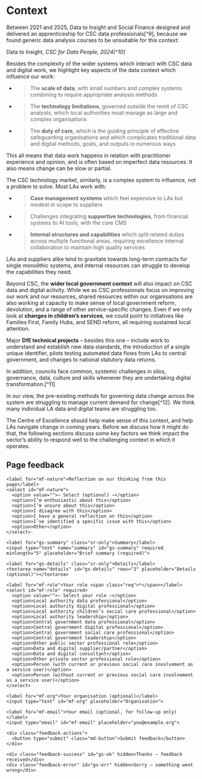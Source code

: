 # Context

Between 2021 and 2025, Data to Insight and Social Finance designed and delivered an apprenticeship for CSC data professionals[^9], because we found generic data analysis courses to be unsuitable for this context:

Data to Insight, *CSC for Data People, 2024[^10]*

Besides the complexity of the wider systems which interact with CSC data and digital work, we highlight key aspects of the data context which influence our work:

- > The **scale of data**, with small numbers and complex systems combining to require appropriate analysis methods

- > The **technology limitations**, governed outside the remit of CSC analysts, which local authorities must manage as large and complex organisations

- > The **duty of care,** which is the guiding principle of effective safeguarding organisations and which complicates traditional data and digital methods, goals, and outputs in numerous ways

This all means that data work happens in relation with practitioner experience and opinion, and is often based on imperfect data resources. It also means change can be slow or partial.

The CSC technology market, similarly, is a complex system to influence, not a problem to solve. Most LAs work with:

- > **Case management systems** which feel expensive to LAs but modest in scope to suppliers

- > Challenges integrating **supportive technologies**, from financial systems to AI tools, with the core CMS

- > **Internal structures and capabilities** which split related duties across multiple functional areas, requiring excellence internal collaboration to maintain high quality services

LAs and suppliers alike tend to gravitate towards long-term contracts for single monolithic systems, and internal resources can struggle to develop the capabilities they need.

Beyond CSC, the **wider local government context** will also impact on CSC data and digital activity. While we as CSC professionals focus on improving our work and our resources, shared resources within our organisations are also working at capacity to make sense of local government reform, devolution, and a range of other service-specific changes. Even if we only look at **changes in children’s services**, we could point to initiatives like Families First, Family Hubs, and SEND reform, all requiring sustained local attention.

Major **DfE technical projects** – besides this one – include work to understand and establish new data standards, the introduction of a single unique identifier, pilots testing automated data flows from LAs to central government, and changes to national statutory data returns.

In addition, councils face common, systemic challenges in silos, governance, data, culture and skills whenever they are undertaking digital transformation.[^11]

In our view, the pre-existing methods for governing data change across the system are struggling to manage current demand for change[^12]. We think many individual LA data and digital teams are struggling too.

The Centre of Excellence should help make sense of this context, and help LAs navigate change in coming years. Before we discuss how it might do that, the following sections discuss some key factors we think impact the sector’s ability to respond well to the challenging context in which it operates.



<!--- feedback form only below here -->

<div class="feedback-section feedback-compact" id="sheets">
  <h2>Page feedback</h2>
  <form id="gs-form">
    <input type="hidden" name="page" id="gs-page">
    <input type="text" name="hp_field" id="hp_field" style="display:none" tabindex="-1" autocomplete="off">

    <label for="mf-nature">Reflection on our thinking from this page</label>
    <select id="mf-nature">
      <option value="">— Select (optional) —</option>
      <option>I’m enthusiastic about this</option>
      <option>I’m unsure about this</option>
      <option>I disagree with this</option>
      <option>I have a general reflection on this</option>
      <option>I’ve identified a specific issue with this</option>
      <option>Other</option>
    </select>
    
    <label for="gs-summary" class="sr-only">Summary</label>
    <input type="text" name="summary" id="gs-summary" required minlength="5" placeholder="Brief summary (required)">

    <label for="gs-details" class="sr-only">Details</label>
    <textarea name="details" id="gs-details" rows="3" placeholder="Details (optional)"></textarea>

    <label for="mf-role">Your role <span class="req">*</span></label>
    <select id="mf-role" required>
      <option value="">— Select your role —</option>
      <option>Local authority data professional</option>
      <option>Local authority digital professional</option>
      <option>Local authority children’s social care professional</option>
      <option>Local authority leadership</option>
      <option>Central government data professional</option>
      <option>Central government digital professional</option>
      <option>Central government social care professional</option>
      <option>Central government leadership</option>
      <option>Other public sector professional role</option>
      <option>Data and digital supplier/partner</option>
      <option>Data and digital consultant</option>
      <option>Other private sector professional role</option>
      <option>Person (with current or previous social care involvement as a service user)</option>
      <option>Person (without current or previous social care involvement as a service user)</option>
    </select>

    <label for="mf-org">Your organisation (optional)</label>
    <input type="text" id="mf-org" placeholder="Organisation">

    <label for="mf-email">Your email (optional, for follow-up only)</label>
    <input type="email" id="mf-email" placeholder="you@example.org">

    <div class="feedback-actions">
      <button type="submit" class="md-button">Submit feedback</button>
    </div>

    <div class="feedback-success" id="gs-ok" hidden>Thanks — feedback received</div>
    <div class="feedback-error" id="gs-err" hidden>Sorry — something went wrong</div>
  </form>
</div>
